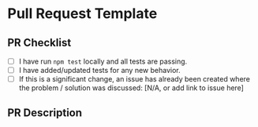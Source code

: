 # Pull Request Template

## PR Checklist

- [ ] I have run `npm test` locally and all tests are passing.
- [ ] I have added/updated tests for any new behavior.
- [ ] If this is a significant change, an issue has already been created where the problem / solution was discussed: [N/A, or add link to issue here]

## PR Description

<!-- Describe Your PR Here! -->